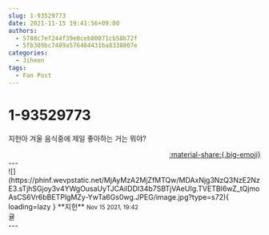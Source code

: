 ```yaml
---
slug: 1-93529773
date: 2021-11-15 19:41:56+09:00
authors:
  - 5788c7ef244f39e0ceb80071cb58b72f
  - 5fb309bc7489a576484431ba8338807e
categories:
  - Jiheon
tags:
  - Fan Post
---
```


# 1-93529773

<div class="post-container" markdown="1">
<div class="content-container md-sidebar__scrollwrap" markdown="1">

지헌아 겨울 음식중에 제일 좋아하는 거는 뭐야?

</div>
</div>

<div style="text-align: right;" markdown="1">
<a href="https://weverse.io/fromis9/fanpost/1-93529773" style="text-align: right;">:material-share:{.big-emoji}</a>
</div>
---

<div class="comments-container md-sidebar__scrollwrap" markdown="1">
<div class="comment" markdown="1">
<div class='id-container' markdown="1">
![](https://phinf.wevpstatic.net/MjAyMzA2MjZfMTQw/MDAxNjg3NzQ3NzE2NzE3.sTjhSGjoy3v4YWgOusaUyTJCAiIDDI34b7SBTjVAeUIg.TVETBI6wZ_tQjmoAsCS6Vr6bBETPlgMZy-YwTa6Gs0wg.JPEG/image.jpg?type=s72){ loading=lazy }
**<span class="artist">지헌</span>** <small>Nov 15 2021, 19:42</small><br>
</div>
<div class='comment-body' markdown="1">
귤
</div>
</div>
</div>
---
